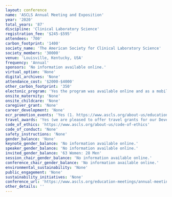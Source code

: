 ```yaml
---
layout: conference 
name: 'ASCLS Annual Meeting and Exposition'
year: '2020'
total_years: '87'
discipline: 'Clinical Laboratory Science'
registration_fee: '$245-$595'
attendees: '700'
carbon_footprint: '1400'
society_name: 'The American Society for Clinical Laboratory Science'
society_members: '30000'
venue: 'Louisville, Kentucky, USA'
frequency: 'Annual'
sponsors: 'No information available online.'
virtual_option: 'None'
digital_archives: 'None'
attendance_cost: '$2000-$4000'
other_carbon_footprint: '350'
electonic_program: 'Yes the program was available online and as a mobile phone App.'
onsite_maternity: 'None'
onsite_childcare: 'None'
caregiver_grant: 'None'
career_development: 'None'
ecr_promotion_events: 'Yes (1. https://www.ascls.org/about-us/education-and-research: The Fund offers annual scholarships to honor Dan Southern ($2,000) and in memory of Edward C. Dolbey, Michelle Kanuth, and Bernadette Rodak ($1,500 - $2,500).  A $3000 Edward C. Dolbey graduate scholarship is offered to graduate students in Clinical/Medical Laboratory Science or in a related graduate field. The Fund also offers research grants of $3,000–$5,000 supporting members investigations of issues critical to laboratory medicine and health care. The I. Dean Spradling Graduate Research Grant is awarded to a qualifying graduate student in MLS. The awards program recognizes outstanding achievements, contributions, and service to the profession and celebrates the value of professional ability and commitment. Grants, scholarships, and professional achievement awards are presented at the ASCLS Annual Meeting. 2. In addition to providing networking, publications, continuing education, and high professional standards, ASCLS recognizes members who help make this society work. The Society presents state, regional, and national awards each year at annual meetings. Some members are nominated for awards; others may apply to receive awards.)'
travel_awards: 'Yes (we are pleased to offer travel grants for our Developing Professional members and Ascending Professional Members. These grants are made possible with support provided by the ASCLS Developing Professionals Forum and the ASCLS Ascending Professionals Forum. They are available on a competitive basis.) https://www.ascls.org/about-us/education-and-research'
code_of_ethics: 'https://www.ascls.org/about-us/code-of-ethics'
code_of_conduct: 'None'
safety_instructions: 'None'
gender_balance: 'None'
keynote_gender_balance: 'No information available online.'
speaker_gender_balance: 'No information available online.'
invited_gender_balance: '63 Women: 28 Men'
session_chair_gender_balance: 'No information available online.'
conference_chair_gender_balance: 'No information available online.'
environmental_sustainability: 'None'
public_engagement: 'None'
sustainability_initiatives: 'None'
conference_url: 'https://www.ascls.org/education-meetings/annual-meeting'
other_details: ''
---
```

